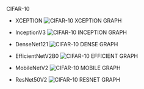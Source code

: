 CIFAR-10
- XCEPTION
![CIFAR-10 XCEPTION GRAPH](https://github.com/TechZx/Activation-Functions-performance-comparisson-using-different-Image-Classification-models/assets/43382759/e2ed7277-5b98-49c4-928d-30470f89fe5b)

- InceptionV3
![CIFAR-10 INCEPTION GRAPH](https://github.com/TechZx/Activation-Functions-performance-comparisson-using-different-Image-Classification-models/assets/43382759/5a15e58a-0c24-450b-bd7a-999e64dc8a2c)

- DenseNet121
![CIFAR-10 DENSE GRAPH](https://github.com/TechZx/Activation-Functions-performance-comparisson-using-different-Image-Classification-models/assets/43382759/a836190b-dbfa-4c62-bf91-9ee66e31b64d)

- EfficientNetV2B0
![CIFAR-10 EFFICIENT GRAPH](https://github.com/TechZx/Activation-Functions-performance-comparisson-using-different-Image-Classification-models/assets/43382759/028fd814-7fe5-41ba-83e6-49ce35eb66bb)

- MobileNetV2
![CIFAR-10 MOBILE GRAPH](https://github.com/TechZx/Activation-Functions-performance-comparisson-using-different-Image-Classification-models/assets/43382759/4757c89b-bacf-4ed9-a8ef-a4f19c8d2b1d)

- ResNet50V2
![CIFAR-10 RESNET GRAPH](https://github.com/TechZx/Activation-Functions-performance-comparisson-using-different-Image-Classification-models/assets/43382759/a09dc07c-7d2f-42fb-bc68-bbaa7d1d9b5b)









